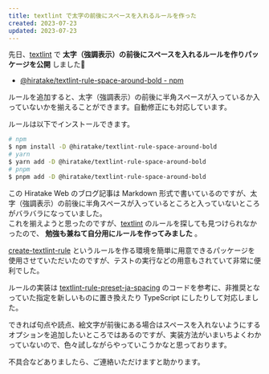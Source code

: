 ```yaml
---
title: textlint で太字の前後にスペースを入れるルールを作った
created: 2023-07-23
updated: 2023-07-23
---
```


先日、[textlint](https://textlint.github.io/) で **太字（強調表示）の前後にスペースを入れるルールを作りパッケージを公開** しました🎉

- [@hiratake/textlint-rule-space-around-bold - npm](https://www.npmjs.com/package/@hiratake/textlint-rule-space-around-bold)

ルールを追加すると、太字（強調表示）の前後に半角スペースが入っているか入っていないかを揃えることができます。自動修正にも対応しています。

ルールは以下でインストールできます。

```sh
# npm
$ npm install -D @hiratake/textlint-rule-space-around-bold
# yarn
$ yarn add -D @hiratake/textlint-rule-space-around-bold
# pnpm
$ pnpm add -D @hiratake/textlint-rule-space-around-bold
```

この Hiratake Web のブログ記事は Markdown 形式で書いているのですが、太字（強調表示）の前後に半角スペースが入っているところと入っていないところがバラバラになっていました。  
これを揃えようと思ったのですが、[textlint](https://textlint.github.io/) のルールを探しても見つけられなかったので、 **勉強も兼ねて自分用にルールを作ってみました** 。

[create-textlint-rule](https://github.com/textlint/create-textlint-rule) というルールを作る環境を簡単に用意できるパッケージを使用させていただいたのですが、テストの実行などの用意もされていて非常に便利でした。

ルールの実装は [textlint-rule-preset-ja-spacing](https://github.com/textlint-ja/textlint-rule-preset-ja-spacing) のコードを参考に、非推奨となっていた指定を新しいものに置き換えたり TypeScript にしたりして対応しました。

できれば句点や読点、絵文字が前後にある場合はスペースを入れないようにするオプションを追加したいところではあるのですが、実装方法がいまいちよくわかっていないので、色々試しながらやっていこうかなと思っております。

不具合などありましたら、ご連絡いただけますと助かります。
